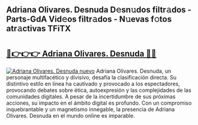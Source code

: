 ## Adriana Olivares. Desnuda D𝚎sn𝚞dos filtr𝚊dos - Parts-GdA Vid𝚎os filtr𝚊dos - N𝚞evas f𝚘tos atr𝚊ctivas TFiTX

# <h2><a href="http://mb9eag.tromn.icu/?c=Adriana+Olivares.+Desnuda">🔗👉👉👉 Adriana Olivares. Desnuda 🔗🔗</a></h2>

[![Adriana Olivares. Desnuda nuevo](https://i.imgur.com/pEAQMta.gif)](http://mb9eag.tromn.icu/?c=Adriana+Olivares.+Desnuda)
Adriana Olivares. Desnuda, un personaje multifacético y divisivo, desafía la clasificación directa. Su distintivo estilo en línea ha cautivado y provocado a los espectadores, provocando debates sobre ética, autoexpresión y las complejidades de las comunidades digitales. A pesar de la incertidumbre de sus próximas acciones, su impacto en el ámbito digital es profundo. Con un compromiso inquebrantable y un magnetismo innegable, la presencia de Adriana Olivares. Desnuda en el mundo online es imparable.
